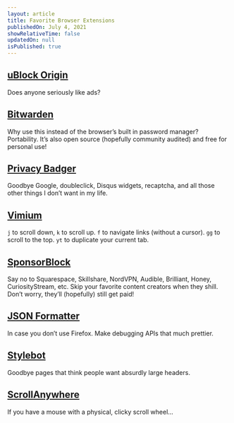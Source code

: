 ```yaml
---
layout: article
title: Favorite Browser Extensions
publishedOn: July 4, 2021
showRelativeTime: false
updatedOn: null
isPublished: true
---
```


## [uBlock Origin](https://chrome.google.com/webstore/detail/ublock-origin/cjpalhdlnbpafiamejdnhcphjbkeiagm?hl=en)

Does anyone seriously like ads?

## [Bitwarden](https://chrome.google.com/webstore/detail/bitwarden-free-password-m/nngceckbapebfimnlniiiahkandclblb)

Why use this instead of the browser’s built in password manager? Portability. It’s also open source (hopefully community audited) and free for personal use!

## [Privacy Badger](https://chrome.google.com/webstore/detail/privacy-badger/pkehgijcmpdhfbdbbnkijodmdjhbjlgp)

Goodbye Google, doubleclick, Disqus widgets, recaptcha, and all those other things I don’t want in my life.

## [Vimium](https://chrome.google.com/webstore/detail/vimium/dbepggeogbaibhgnhhndojpepiihcmeb?hl=en)

`j` to scroll down, `k` to scroll up. `f` to navigate links (without a cursor). `gg` to scroll to the top. `yt` to duplicate your current tab.

## [SponsorBlock](https://chrome.google.com/webstore/detail/sponsorblock-for-youtube/mnjggcdmjocbbbhaepdhchncahnbgone?hl=en)

Say no to Squarespace, Skillshare, NordVPN, Audible, Brilliant, Honey, CuriosityStream, etc. Skip your favorite content creators when they shill. Don’t worry, they’ll (hopefully) still get paid!

## [JSON Formatter](https://chrome.google.com/webstore/detail/json-formatter/bcjindcccaagfpapjjmafapmmgkkhgoa?hl=en)

In case you don’t use Firefox. Make debugging APIs that much prettier.

## [Stylebot](https://chrome.google.com/webstore/detail/stylebot/oiaejidbmkiecgbjeifoejpgmdaleoha?hl=en)

Goodbye pages that think people want absurdly large headers.

## [ScrollAnywhere](https://chrome.google.com/webstore/detail/scrollanywhere/jehmdpemhgfgjblpkilmeoafmkhbckhi)

If you have a mouse with a physical, clicky scroll wheel...
